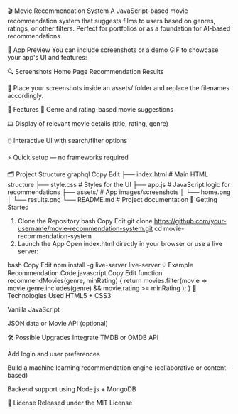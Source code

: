 🎬 Movie Recommendation System
A JavaScript-based movie recommendation system that suggests films to users based on genres, ratings, or other filters. Perfect for portfolios or as a foundation for AI-based recommendations.

📸 App Preview
You can include screenshots or a demo GIF to showcase your app's UI and features:

🔍 Screenshots
Home Page	Recommendation Results

📌 Place your screenshots inside an assets/ folder and replace the filenames accordingly.

📌 Features
🎯 Genre and rating-based movie suggestions

🎞️ Display of relevant movie details (title, rating, genre)

🖱️ Interactive UI with search/filter options

⚡ Quick setup — no frameworks required

🗂️ Project Structure
graphql
Copy
Edit
├── index.html          # Main HTML structure
├── style.css           # Styles for the UI
├── app.js              # JavaScript logic for recommendations
├── assets/             # App images/screenshots
│   └── home.png
│   └── results.png
└── README.md           # Project documentation
🚀 Getting Started
1. Clone the Repository
bash
Copy
Edit
git clone https://github.com/your-username/movie-recommendation-system.git
cd movie-recommendation-system
2. Launch the App
Open index.html directly in your browser or use a live server:

bash
Copy
Edit
npm install -g live-server
live-server
💡 Example Recommendation Code
javascript
Copy
Edit
function recommendMovies(genre, minRating) {
  return movies.filter(movie =>
    movie.genre.includes(genre) && movie.rating >= minRating
  );
}
🔧 Technologies Used
HTML5 + CSS3

Vanilla JavaScript

JSON data or Movie API (optional)

🛠 Possible Upgrades
Integrate TMDB or OMDB API

Add login and user preferences

Build a machine learning recommendation engine (collaborative or content-based)

Backend support using Node.js + MongoDB

📝 License
Released under the MIT License
